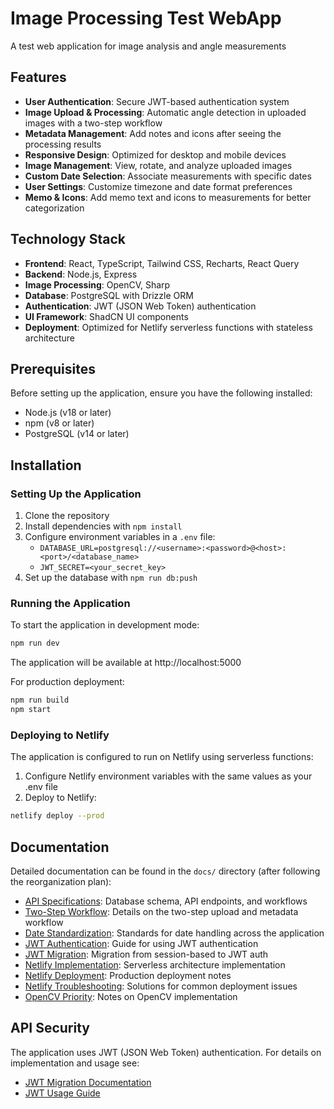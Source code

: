 # Image Processing Test WebApp
A test web application for image analysis and angle measurements

## Features

- **User Authentication**: Secure JWT-based authentication system
- **Image Upload & Processing**: Automatic angle detection in uploaded images with a two-step workflow
- **Metadata Management**: Add notes and icons after seeing the processing results
- **Responsive Design**: Optimized for desktop and mobile devices
- **Image Management**: View, rotate, and analyze uploaded images
- **Custom Date Selection**: Associate measurements with specific dates
- **User Settings**: Customize timezone and date format preferences
- **Memo & Icons**: Add memo text and icons to measurements for better categorization

## Technology Stack

- **Frontend**: React, TypeScript, Tailwind CSS, Recharts, React Query
- **Backend**: Node.js, Express
- **Image Processing**: OpenCV, Sharp
- **Database**: PostgreSQL with Drizzle ORM
- **Authentication**: JWT (JSON Web Token) authentication
- **UI Framework**: ShadCN UI components
- **Deployment**: Optimized for Netlify serverless functions with stateless architecture

## Prerequisites

Before setting up the application, ensure you have the following installed:

- Node.js (v18 or later)
- npm (v8 or later)
- PostgreSQL (v14 or later)

## Installation

### Setting Up the Application

1. Clone the repository
2. Install dependencies with `npm install`
3. Configure environment variables in a `.env` file:
   - `DATABASE_URL=postgresql://<username>:<password>@<host>:<port>/<database_name>`
   - `JWT_SECRET=<your_secret_key>`
4. Set up the database with `npm run db:push`

### Running the Application

To start the application in development mode:
```bash
npm run dev
```

The application will be available at http://localhost:5000

For production deployment:
```bash
npm run build
npm start
```

### Deploying to Netlify

The application is configured to run on Netlify using serverless functions:

1. Configure Netlify environment variables with the same values as your .env file
2. Deploy to Netlify:
```bash
netlify deploy --prod
```

## Documentation

Detailed documentation can be found in the `docs/` directory (after following the reorganization plan):

- [API Specifications](docs/SPECIFICATIONS.md): Database schema, API endpoints, and workflows
- [Two-Step Workflow](docs/TWO_STEP_WORKFLOW.md): Details on the two-step upload and metadata workflow
- [Date Standardization](docs/DATE_STANDARDIZATION.md): Standards for date handling across the application
- [JWT Authentication](docs/JWT_USAGE.md): Guide for using JWT authentication
- [JWT Migration](docs/JWT_MIGRATION.md): Migration from session-based to JWT auth
- [Netlify Implementation](docs/NETLIFY_IMPLEMENTATION.md): Serverless architecture implementation
- [Netlify Deployment](docs/NETLIFY_PRODUCTION_NOTES.md): Production deployment notes
- [Netlify Troubleshooting](docs/NETLIFY_TROUBLESHOOTING.md): Solutions for common deployment issues
- [OpenCV Priority](docs/OPENCV_PRIORITY.md): Notes on OpenCV implementation

## API Security

The application uses JWT (JSON Web Token) authentication. For details on implementation and usage see:
- [JWT Migration Documentation](docs/JWT_MIGRATION.md)
- [JWT Usage Guide](docs/JWT_USAGE.md)